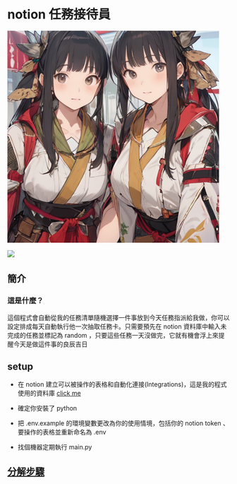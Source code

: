 # notion 任務接待員
![cover](./img/cover.png)
<!-- creadit :pixai.art-->

[![](https://img.shields.io/badge/translate-English-yellow)](https://github.com/iach526526/notion-guild-Girl?tab=readme-ov-file#notion-task-receptionist)
## 簡介
### 這是什麼？

這個程式會自動從我的任務清單隨機選擇一件事放到今天任務指派給我做，你可以設定排成每天自動執行他一次抽取任務卡。只需要預先在 notion 資料庫中輸入未完成的任務並標記為 random ，只要這些任務一天沒做完，它就有機會浮上來提醒今天是做這件事的良辰吉日

## setup
- 在 notion 建立可以被操作的表格和自動化連接(Integrations)，這是我的程式使用的資料庫 [click me](https://grave-milk-49d.notion.site/327582f4f57245dba861699bcef48139?pvs=4)

- 確定你安裝了 python
- 把 .env.example 的環境變數更改為你的使用情境，包括你的 notion token 、要操作的表格並重新命名為 .env
- 找個機器定期執行 main.py

## [分解步驟](./stepBystep/how-to-do.md)